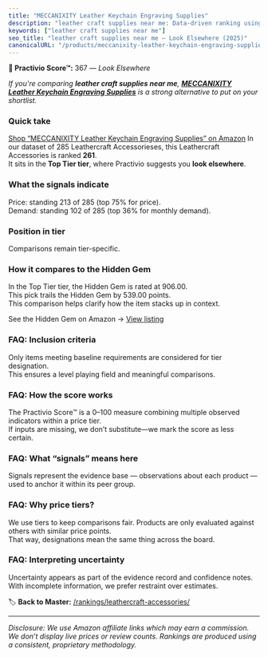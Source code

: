 ```yaml
---
title: "MECCANIXITY Leather Keychain Engraving Supplies"
description: "leather craft supplies near me: Data-driven ranking using the Practivio Score™. Positioned by quality, value, demand, findability, momentum."
keywords: ["leather craft supplies near me"]
seo_title: "leather craft supplies near me — Look Elsewhere (2025)"
canonicalURL: "/products/meccanixity-leather-keychain-engraving-supplies-B0F3XDGTTP/"
---
```


**🚫 Practivio Score™:** 367 — _Look Elsewhere_


*If you're comparing **leather craft supplies near me**, **[MECCANIXITY Leather Keychain Engraving Supplies](https://www.amazon.com/dp/B0F3XDGTTP?tag=practivio-20)** is a strong alternative to put on your shortlist.*
### Quick take
[Shop “MECCANIXITY Leather Keychain Engraving Supplies” on Amazon](https://www.amazon.com/dp/B0F3XDGTTP?tag=practivio-20)
In our dataset of 285 Leathercraft Accessorieses, this Leathercraft Accessories is ranked **261**.  
It sits in the **Top Tier tier**, where Practivio suggests you **look elsewhere**.

### What the signals indicate
Price: standing 213 of 285 (top 75% for price).  
Demand: standing 102 of 285 (top 36% for monthly demand).

### Position in tier
Comparisons remain tier-specific.

### How it compares to the Hidden Gem
In the Top Tier tier, the Hidden Gem is rated at 906.00.  
This pick trails the Hidden Gem by 539.00 points.  
This comparison helps clarify how the item stacks up in context.  

See the Hidden Gem on Amazon → [View listing](https://www.amazon.com/dp/B06XRDBGY6?tag=practivio-20)

### FAQ: Inclusion criteria
Only items meeting baseline requirements are considered for tier designation.  
This ensures a level playing field and meaningful comparisons.

### FAQ: How the score works
The Practivio Score™ is a 0–100 measure combining multiple observed indicators within a price tier.  
If inputs are missing, we don’t substitute—we mark the score as less certain.

### FAQ: What “signals” means here
Signals represent the evidence base — observations about each product — used to anchor it within its peer group.

### FAQ: Why price tiers?
We use tiers to keep comparisons fair. Products are only evaluated against others with similar price points.  
That way, designations mean the same thing across the board.

### FAQ: Interpreting uncertainty
Uncertainty appears as part of the evidence record and confidence notes.  
With incomplete information, we prefer restraint over estimates.


🏷️ **Back to Master:** [/rankings/leathercraft-accessories/](/rankings/leathercraft-accessories/)

---
_Disclosure: We use Amazon affiliate links which may earn a commission. We don’t display live prices or review counts. Rankings are produced using a consistent, proprietary methodology._
